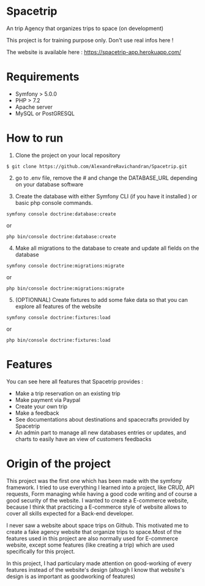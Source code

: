 # Spacetrip
An trip Agency that organizes trips to space (on development)

This project is for training purpose only. Don't use real infos here ! 

The website is available here : https://spacetrip-app.herokuapp.com/
# Requirements

- Symfony > 5.0.0
- PHP > 7.2
- Apache server
- MySQL or PostGRESQL

# How to run

1) Clone the project on your local repository

`$ git clone https://github.com/AlexandreRavichandran/Spacetrip.git`

2) go to .env file, remove the # and change the DATABASE_URL depending on your database software

3) Create the database with either Symfony CLI (if you have it installed ) or basic php console commands.

`symfony console doctrine:database:create`

or

`php bin/console doctrine:database:create`

4) Make all migrations to the database to create and update all fields on the database

`symfony console doctrine:migrations:migrate`

or 

`php bin/console doctrine:migrations:migrate`

5) (OPTIONNAL) Create fixtures to add some fake data so that you can explore all features of the website

`symfony console doctrine:fixtures:load`

or

`php bin/console doctrine:fixtures:load`
# Features

You can see here all features that Spacetrip provides : 

- Make a trip reservation on an existing trip
- Make payment via Paypal
- Create your own trip
- Make a feedback
- See documentations about destinations and spacecrafts provided by Spacetrip
- An admin part to manage all new databases entries or updates, and charts to easily have an view of customers feedbacks


# Origin of the project
This project was the first one which has been made with the symfony framework. I tried to use everything I learned into a project, like CRUD, API requests, Form managing while having a good code writing and of course a good security of the website. I wanted to create a E-commerce website, because I think that practicing a E-commerce style of website allows to cover all skills expected for a Back-end developer. 

I never saw a website about space trips on Github. This motivated me to create a fake agency website that organize trips to space.Most of the features used in this project are also normally used for E-commerce website, except some features (like creating a trip) which are used specifically for this project.

In this project, I had particulary made attention on good-working of every features instead of the website's design (altough I know that website's design is as important as goodworking of features)
